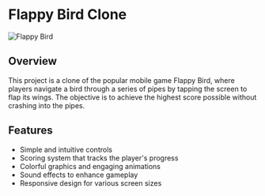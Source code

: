 # Flappy Bird Clone

![Flappy Bird](link-to-your-image) 

## Overview

This project is a clone of the popular mobile game Flappy Bird, where players navigate a bird through a series of pipes by tapping the screen to flap its wings. The objective is to achieve the highest score possible without crashing into the pipes.

## Features

- Simple and intuitive controls
- Scoring system that tracks the player's progress
- Colorful graphics and engaging animations
- Sound effects to enhance gameplay
- Responsive design for various screen sizes
